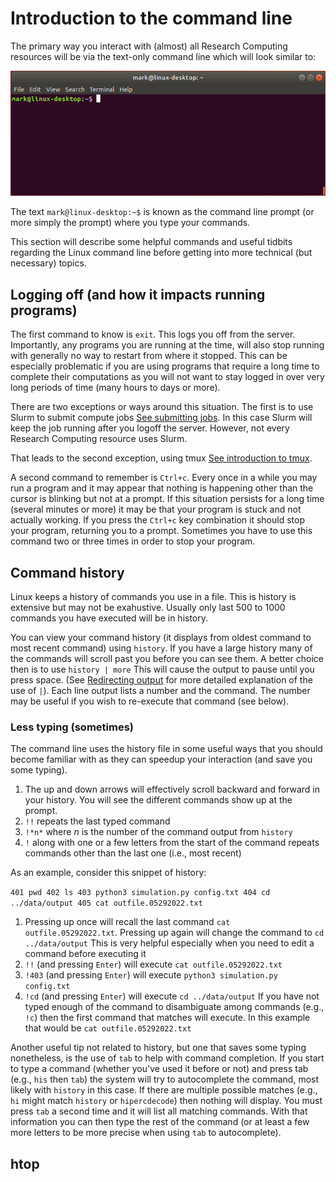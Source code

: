 # Introduction to the command line

The primary way you interact with (almost) all Research Computing resources will be via the text-only command line which will look similar to:

![Linux terminal screen](terminal.png)

The text `mark@linux-desktop:~$` is known as the command line prompt (or more simply the prompt) where you type your commands. 

This section will describe some helpful commands and useful tidbits regarding the Linux command line before getting into
more technical (but necessary) topics.

## Logging off (and how it impacts running programs)

The first command to know is `exit`.  This logs you off from the server.  Importantly, any programs you are running at the time, will also stop running with generally no way to restart from where it stopped.  This can be especially problematic if you are using programs that require a long time to complete their computations as you will not want to stay logged in over very long periods of time (many hours to days or more).

There are two exceptions or ways around this situation.  The first is to use Slurm to submit compute jobs [See submitting jobs](../slurm/01_sbatch.md).  In this case Slurm will keep the job running after you logoff the server.  However, not every Research Computing resource uses Slurm.  

That leads to the second exception, using tmux [See introduction to tmux]().

A second command to remember is `Ctrl+c`.  Every once in a while you may run a program and it may appear that nothing is happening other than the cursor is blinking but not at a prompt.  If this situation persists for a long time (several minutes or more) it may be that your program is stuck and not actually working.  If you press the `Ctrl+c` key combination it should stop your program, returning you to a prompt.  Sometimes you have to use this command two or three times in order to stop your program.

## Command history

Linux keeps a history of commands you use in a file.  This is history is extensive but may not be exahustive.  Usually only last 500 to 1000 
commands you have executed will be in history.

You can view your command history (it displays from oldest command to most recent command) using `history`.  If you have a large history many of the commands will scroll past you before you can see them.  A better choice then is to use `history | more`  This will cause the output to pause until you press space.  (See [Redirecting output]() for more detailed explanation of the use of `|`).  Each line output lists a number and the command.  The number may be useful if you wish to re-execute that command (see below).

### Less typing (sometimes)

The command line uses the history file in some useful ways that you should become familiar with as they can speedup your interaction (and save you some typing).

1. The up and down arrows will effectively scroll backward and forward in your history.  You will see the different commands show up at the prompt.
2. `!!` repeats the last typed command
3. `!*n*` where *n* is the number of the command output from `history`
3. `!` along with one or a few letters from the start of the command repeats commands other than the last one (i.e., most recent)

As an example, consider this snippet of history:

` 401 pwd
  402 ls
  403 python3 simulation.py config.txt
  404 cd ../data/output
  405 cat outfile.05292022.txt
`
1. Pressing up once will recall the last command `cat outfile.05292022.txt`.  Pressing up again will change the command to `cd ../data/output`
   This is very helpful especially when you need to edit a command before executing it
2. `!!` (and pressing `Enter`) will execute `cat outfile.05292022.txt`
3. `!403` (and pressing `Enter`) will execute `python3 simulation.py config.txt`
4. `!cd` (and pressing `Enter`) will execute `cd ../data/output`
    If you have not typed enough of the command to disambiguate among commands (e.g., `!c`) then the first command that matches will execute.  In this example that would be `cat outfile.05292022.txt`

Another useful tip not related to history, but one that saves some typing nonetheless, 
is the use of `tab` to help with command completion.  If you start to type a command (whether you've used it before or not) and press tab
(e.g., `his` then `tab`) the system will try to autocomplete the command, most likely with `history` in this case.  If there are multiple possible matches (e.g., `hi` might match `history` or `hipercdecode`) then nothing will display.  You must press `tab` a second time and it will list all matching commands.  With that information you can then type the rest of the command (or at least a few more letters to be more precise when using `tab` to autocomplete).

## htop